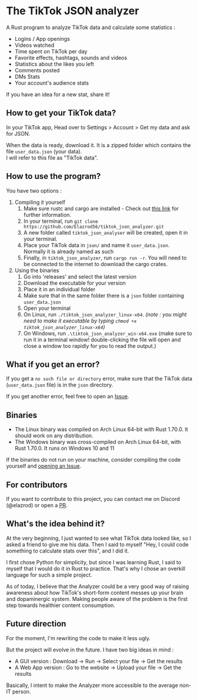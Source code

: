 # The TikTok JSON analyzer

A Rust program to analyze TikTok data and calculate some statistics :

- Logins / App openings
- Videos watched
- Time spent on TikTok per day
- Favorite effects, hashtags, sounds and videos
- Statistics about the likes you left
- Comments posted
- DMs Stats
- Your account's audience stats

If you have an idea for a new stat, share it!

## How to get your TikTok data?

In your TikTok app, Head over to Settings > Account > Get my data and ask for JSON.

When the data is ready, download it. It is a zipped folder which contains the file `user_data.json` (your data).  
I will refer to this file as "TikTok data".

## How to use the program?

You have two options :

1. Compiling it yourself
    1. Make sure rustc and cargo are installed - Check out [this link](https://rust-lang.org) for further information.  
    2. In your terminal, run `git clone https://github.com/Elazrod56/tiktok_json_analyzer.git`  
    3. A new folder called `tiktok_json_analyser` will be created, open it in your terminal.  
    4. Place your TikTok data in `json/` and name it `user_data.json`. Normally it is already named as such  
    5. Finally, in `tiktok_json_analyzer`, run `cargo run -r`. You will need to be connected to the internet to download the cargo crates.  
2. Using the binaries
	1. Go into 'releases' and select the latest version  
	2. Download the executable for your version  
	3. Place it in an individual folder  
	4. Make sure that in the same folder there is a `json` folder containing `user_data.json`  
	5. Open your terminal  
	6. On Linux, run `./tiktok_json_analyzer_linux-x64`. *(note : you might need to make it executable by typing `chmod +x tiktok_json_analyzer_linux-x64`)*  
	7. On Windows, run `.\tiktok_json_analyzer_win-x64.exe` (make sure to run it in a terminal window! double-clicking the file will open and close a window too rapidly for you to read the output.)  

## What if you get an error?

If you get a `no such file or directory` error, make sure that the TikTok data (`user_data.json` file) is in the `json` directory.

If you get another error, feel free to open an [Issue](https://github.com/Elazrod56/tiktok_json_analyzer/issues/new).

## Binaries

- The Linux binary was compiled on Arch Linux 64-bit with Rust 1.70.0. It should work on any distribution.
- The Windows binary was cross-compiled on Arch Linux 64-bit, with Rust 1.70.0. It runs on Windows 10 and 11

If the binaries do not run on your machine, consider compiling the code yourself and [opening an Issue](https://github.com/Elazrod56/tiktok_json_analyzer/issues/new).

## For contributors

If you want to contribute to this project, you can contact me on Discord (@elazrod) or open a [PR](https://github.com/Elazrod56/tiktok_json_analyzer/pulls).

## What's the idea behind it?

At the very beginning, I just wanted to see what TikTok data looked like, so I asked a friend to give me his data.
Then I said to myself "Hey, I could code something to calculate stats over this", and I did it.  
  
I first chose Python for simplicity, but since I was learning Rust, I said to myself that
I would do it in Rust to practice. That's why I chose an overkill language for such a simple project.  
  
As of today, I believe that the Analyzer could be a very good way of raising awareness about how TikTok's short-form content messes up your brain and dopaminergic system.
Making people aware of the problem is the first step towards healthier content consumption.

## Future direction

For the moment, I'm rewriting the code to make it less ugly.  

But the project will evolve in the future. I have two big ideas in mind :
- A GUI version : Download -> Run -> Select your file -> Get the results
- A Web App version : Go to the website -> Upload your file -> Get the results

Basically, I intent to make the Analyzer more accessible to the average non-IT person.
